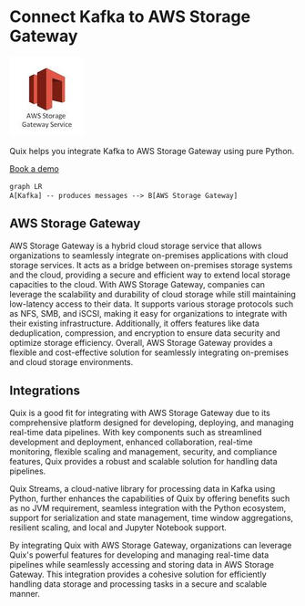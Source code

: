 # Connect Kafka to AWS Storage Gateway

![](./images/logo_1.jpg)

Quix helps you integrate Kafka to AWS Storage Gateway using pure Python.

<div>
<a class="md-button md-button--primary" href="https://share.hsforms.com/1iW0TmZzKQMChk0lxd_tGiw4yjw2?__hstc=175542013.2303933fbd746c0ac86d9ccbe9bc9100.1728383268831.1729603416735.1729620918855.31&__hssc=175542013.1.1729620918855&__hsfp=2132701734" target="_blank" style="margin-right:.5rem;">Book a demo</a>
<br/>
</div>

```mermaid
graph LR
A[Kafka] -- produces messages --> B[AWS Storage Gateway]
```

## AWS Storage Gateway

AWS Storage Gateway is a hybrid cloud storage service that allows organizations to seamlessly integrate on-premises applications with cloud storage services. It acts as a bridge between on-premises storage systems and the cloud, providing a secure and efficient way to extend local storage capacities to the cloud. With AWS Storage Gateway, companies can leverage the scalability and durability of cloud storage while still maintaining low-latency access to their data. It supports various storage protocols such as NFS, SMB, and iSCSI, making it easy for organizations to integrate with their existing infrastructure. Additionally, it offers features like data deduplication, compression, and encryption to ensure data security and optimize storage efficiency. Overall, AWS Storage Gateway provides a flexible and cost-effective solution for seamlessly integrating on-premises and cloud storage environments.

## Integrations

Quix is a good fit for integrating with AWS Storage Gateway due to its comprehensive platform designed for developing, deploying, and managing real-time data pipelines. With key components such as streamlined development and deployment, enhanced collaboration, real-time monitoring, flexible scaling and management, security, and compliance features, Quix provides a robust and scalable solution for handling data pipelines.

Quix Streams, a cloud-native library for processing data in Kafka using Python, further enhances the capabilities of Quix by offering benefits such as no JVM requirement, seamless integration with the Python ecosystem, support for serialization and state management, time window aggregations, resilient scaling, and local and Jupyter Notebook support.

By integrating Quix with AWS Storage Gateway, organizations can leverage Quix's powerful features for developing and managing real-time data pipelines while seamlessly accessing and storing data in AWS Storage Gateway. This integration provides a cohesive solution for efficiently handling data storage and processing tasks in a secure and scalable manner.


